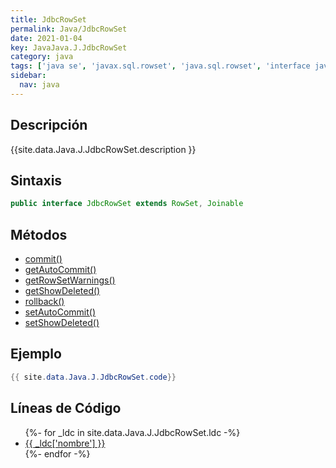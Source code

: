 ```yaml
---
title: JdbcRowSet
permalink: Java/JdbcRowSet
date: 2021-01-04
key: JavaJava.J.JdbcRowSet
category: java
tags: ['java se', 'javax.sql.rowset', 'java.sql.rowset', 'interface java', 'Java 1.5']
sidebar: 
  nav: java
---
```


## Descripción
{{site.data.Java.J.JdbcRowSet.description }}

## Sintaxis
~~~java
public interface JdbcRowSet extends RowSet, Joinable
~~~

## Métodos
* [commit()](/Java/JdbcRowSet/commit)
* [getAutoCommit()](/Java/JdbcRowSet/getAutoCommit)
* [getRowSetWarnings()](/Java/JdbcRowSet/getRowSetWarnings)
* [getShowDeleted()](/Java/JdbcRowSet/getShowDeleted)
* [rollback()](/Java/JdbcRowSet/rollback)
* [setAutoCommit()](/Java/JdbcRowSet/setAutoCommit)
* [setShowDeleted()](/Java/JdbcRowSet/setShowDeleted)

## Ejemplo
~~~java
{{ site.data.Java.J.JdbcRowSet.code}}
~~~

## Líneas de Código
<ul>
{%- for _ldc in site.data.Java.J.JdbcRowSet.ldc -%}
   <li>
       <a href="{{_ldc['url'] }}">{{ _ldc['nombre'] }}</a>
   </li>
{%- endfor -%}
</ul>
